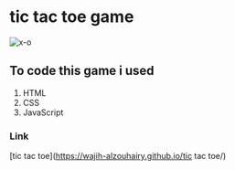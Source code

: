 #  tic tac toe game

![x-o](https://user-images.githubusercontent.com/58809227/89920606-e517b880-dbfc-11ea-9f89-81caa4151e98.png)

## To code this game i used 

1. HTML
2. CSS
3. JavaScript

### Link

[tic tac toe](https://wajih-alzouhairy.github.io/tic tac toe/)

